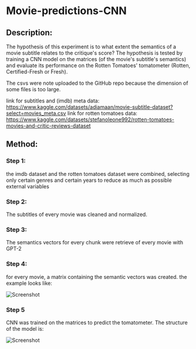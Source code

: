 # Movie-predictions-CNN

## Description:

The hypothesis of this experiment is to what extent the semantics of a movie subtitle relates to the critique's score?
The hypothesis is tested by training a CNN model on the matrices (of the movie's subtitle's semantics) and evaluate its performance on the Rotten Tomatoes' tomatometer (Rotten,  Certified-Fresh or Fresh).

The csvs were note uploaded to the GitHub repo because the dimension of some files is too large.

link for subtitles and (imdb) meta data: https://www.kaggle.com/datasets/adiamaan/movie-subtitle-dataset?select=movies_meta.csv
link for rotten tomatoes data: https://www.kaggle.com/datasets/stefanoleone992/rotten-tomatoes-movies-and-critic-reviews-dataset


## Method:

### Step 1:

the imdb dataset and the rotten tomatoes dataset were combined, selecting only certain genres and certain years to reduce as much as possible external variables

### Step 2:

The subtitles of every movie was cleaned and normalized.

### Step 3: 

The semantics vectors for every chunk were retrieve of every movie with GPT-2

### Step 4: 
 
for every movie, a matrix containing the semantic vectors was created. the example looks like:

![Screenshot](data/matrix.png)

### Step 5

CNN was trained on the matrices to predict the tomatometer. The structure of the model is: 

![Screenshot](data/structure.png)

